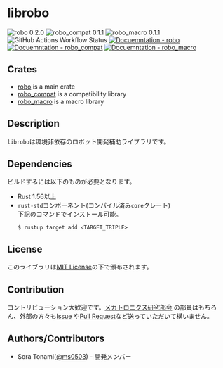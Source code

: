 # librobo

![robo 0.2.0](https://img.shields.io/badge/robo-v0.2.0-orange)
![robo_compat 0.1.1](https://img.shields.io/badge/robo__compat-v0.1.1-orange)
![robo_macro 0.1.1](https://img.shields.io/badge/robo__macro-v0.1.1-orange)
![GitHub Actions Workflow Status](https://img.shields.io/github/actions/workflow/status/mecha-natori/librobo/rust.yml?branch=main)
[![Docuemntation - robo](https://img.shields.io/badge/docs-robo-blue)](https://mecha-natori.github.io/librobo/robo)
[![Docuemntation - robo_compat](https://img.shields.io/badge/docs-robo__compat-blue)](https://mecha-natori.github.io/librobo/robo_compat)
[![Docuemntation - robo_macro](https://img.shields.io/badge/docs-robo__macro-blue)](https://mecha-natori.github.io/librobo/robo_macro)

## Crates

- [robo](librobo) is a main crate
- [robo_compat](librobo-compat) is a compatibility library
- [robo_macro](librobo-macro) is a macro library

## Description

`librobo`は環境非依存のロボット開発補助ライブラリです。

## Dependencies

ビルドするには以下のものが必要となります。

- Rust 1.56以上
- `rust-std`コンポーネント(コンパイル済み`core`クレート)  
  下記のコマンドでインストール可能。
  ``` console
  $ rustup target add <TARGET_TRIPLE>
  ```

## License

このライブラリは[MIT License](LICENSE.md)の下で頒布されます。

## Contribution

コントリビューション大歓迎です。[メカトロニクス研究部会](https://github.com/mecha-natori)
の部員はもちろん、外部の方々も[Issue](https://github.com/mecha-natori/librobo/issues)
や[Pull Request](https://github.com/mecha-natori/librobo/pulls)など送っていただいて構いません。

## Authors/Contributors

- Sora Tonami([@ms0503](https://github.com/ms0503)) - 開発メンバー
